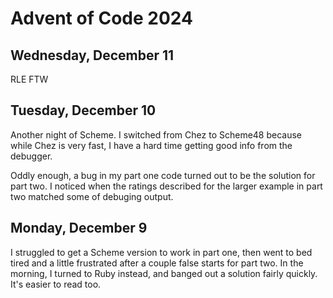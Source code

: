 # Advent of Code 2024

## Wednesday, December 11

RLE FTW

## Tuesday, December 10

Another night of Scheme. I switched from Chez to Scheme48 because
while Chez is very fast, I have a hard time getting good info from the
debugger.

Oddly enough, a bug in my part one code turned out to be the solution
for part two. I noticed when the ratings described for the larger
example in part two matched some of debuging output.

## Monday, December 9

I struggled to get a Scheme version to work in part one, then went to
bed tired and a little frustrated after a couple false starts for part
two.  In the morning, I turned to Ruby instead, and banged out a solution
fairly quickly. It's easier to read too.

